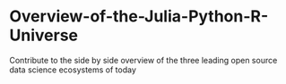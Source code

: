 # Overview-of-the-Julia-Python-R-Universe
Contribute to the side by side overview of the three leading open source data science ecosystems of today
